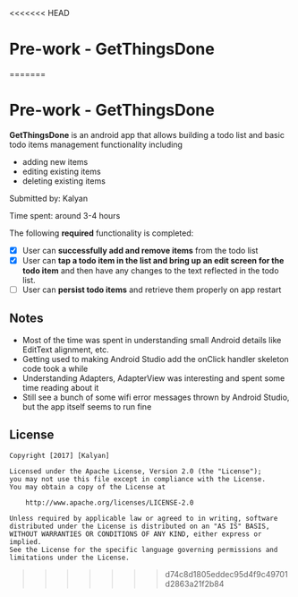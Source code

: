 <<<<<<< HEAD
# Pre-work - GetThingsDone
=======
# Pre-work - GetThingsDone

**GetThingsDone** is an android app that allows building a todo list and basic todo items management functionality including
- adding new items
- editing existing items
- deleting existing items

Submitted by: Kalyan

Time spent: around 3-4 hours

The following **required** functionality is completed:
* [X] User can **successfully add and remove items** from the todo list
* [X] User can **tap a todo item in the list and bring up an edit screen for the todo item** and then have any changes to the text reflected in the todo list.
* [ ] User can **persist todo items** and retrieve them properly on app restart

## Notes
- Most of the time was spent in understanding small Android details like EditText alignment, etc.
- Getting used to making Android Studio add the onClick handler skeleton code took a while
- Understanding Adapters, AdapterView was interesting and spent some time reading about it
- Still see a bunch of some wifi error messages thrown by Android Studio, but the app itself seems to run fine

## License

    Copyright [2017] [Kalyan]

    Licensed under the Apache License, Version 2.0 (the "License");
    you may not use this file except in compliance with the License.
    You may obtain a copy of the License at

        http://www.apache.org/licenses/LICENSE-2.0

    Unless required by applicable law or agreed to in writing, software
    distributed under the License is distributed on an "AS IS" BASIS,
    WITHOUT WARRANTIES OR CONDITIONS OF ANY KIND, either express or implied.
    See the License for the specific language governing permissions and
    limitations under the License.
>>>>>>> d74c8d1805eddec95d4f9c49701d2863a21f2b84
